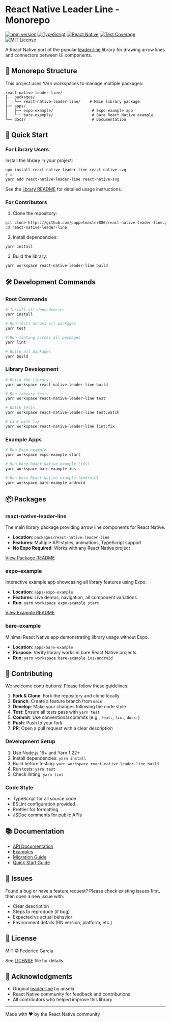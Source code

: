 # React Native Leader Line - Monorepo

[![npm version](https://badge.fury.io/js/react-native-leader-line.svg)](https://badge.fury.io/js/react-native-leader-line)
[![TypeScript](https://img.shields.io/badge/%3C%2F%3E-TypeScript-%230074c1.svg)](http://www.typescriptlang.org/)
[![React Native](https://img.shields.io/badge/React%20Native-0.64+-blue.svg)](https://reactnative.dev/)
[![Test Coverage](https://img.shields.io/badge/Coverage-80%25+-green.svg)](https://github.com/puppetmaster886/react-native-leader-line)
[![MIT License](https://img.shields.io/badge/License-MIT-yellow.svg)](https://opensource.org/licenses/MIT)

A React Native port of the popular [leader-line](https://github.com/anseki/leader-line) library for drawing arrow lines and connectors between UI components.

## 📁 Monorepo Structure

This project uses Yarn workspaces to manage multiple packages:

```
react-native-leader-line/
├── packages/
│   └── react-native-leader-line/    # Main library package
├── apps/
│   ├── expo-example/                 # Expo example app
│   └── bare-example/                 # Bare React Native example
└── docs/                             # Documentation
```

## 🚀 Quick Start

### For Library Users

Install the library in your project:

```bash
npm install react-native-leader-line react-native-svg
# or
yarn add react-native-leader-line react-native-svg
```

See the [library README](./packages/react-native-leader-line/README.md) for detailed usage instructions.

### For Contributors

1. Clone the repository:
```bash
git clone https://github.com/puppetmaster886/react-native-leader-line.git
cd react-native-leader-line
```

2. Install dependencies:
```bash
yarn install
```

3. Build the library:
```bash
yarn workspace react-native-leader-line build
```

## 🛠️ Development Commands

### Root Commands

```bash
# Install all dependencies
yarn install

# Run tests across all packages
yarn test

# Run linting across all packages
yarn lint

# Build all packages
yarn build
```

### Library Development

```bash
# Build the library
yarn workspace react-native-leader-line build

# Run library tests
yarn workspace react-native-leader-line test

# Watch tests
yarn workspace react-native-leader-line test:watch

# Lint with fix
yarn workspace react-native-leader-line lint:fix
```

### Example Apps

```bash
# Run Expo example
yarn workspace expo-example start

# Run bare React Native example (iOS)
yarn workspace bare-example ios

# Run bare React Native example (Android)
yarn workspace bare-example android
```

## 📦 Packages

### react-native-leader-line

The main library package providing arrow line components for React Native.

- **Location**: `packages/react-native-leader-line`
- **Features**: Multiple API styles, animations, TypeScript support
- **No Expo Required**: Works with any React Native project

[View Package README](./packages/react-native-leader-line/README.md)

### expo-example

Interactive example app showcasing all library features using Expo.

- **Location**: `apps/expo-example`
- **Features**: Live demos, navigation, all component variations
- **Run**: `yarn workspace expo-example start`

[View Example README](./apps/expo-example/README.md)

### bare-example

Minimal React Native app demonstrating library usage without Expo.

- **Location**: `apps/bare-example`
- **Purpose**: Verify library works in bare React Native projects
- **Run**: `yarn workspace bare-example ios/android`

## 🤝 Contributing

We welcome contributions! Please follow these guidelines:

1. **Fork & Clone**: Fork the repository and clone locally
2. **Branch**: Create a feature branch from `main`
3. **Develop**: Make your changes following the code style
4. **Test**: Ensure all tests pass with `yarn test`
5. **Commit**: Use conventional commits (e.g., `feat:`, `fix:`, `docs:`)
6. **Push**: Push to your fork
7. **PR**: Open a pull request with a clear description

### Development Setup

1. Use Node.js 16+ and Yarn 1.22+
2. Install dependencies: `yarn install`
3. Build before testing: `yarn workspace react-native-leader-line build`
4. Run tests: `yarn test`
5. Check linting: `yarn lint`

### Code Style

- TypeScript for all source code
- ESLint configuration provided
- Prettier for formatting
- JSDoc comments for public APIs

## 📚 Documentation

- [API Documentation](./packages/react-native-leader-line/README.md)
- [Examples](./apps/expo-example/README.md)
- [Migration Guide](./packages/react-native-leader-line/MIGRATION_GUIDE.md)
- [Quick Start Guide](./packages/react-native-leader-line/QUICK_START.md)

## 🐛 Issues

Found a bug or have a feature request? Please check existing issues first, then open a new issue with:

- Clear description
- Steps to reproduce (if bug)
- Expected vs actual behavior
- Environment details (RN version, platform, etc.)

## 📄 License

MIT © Federico Garcia

See [LICENSE](./LICENSE) file for details.

## 🙏 Acknowledgments

- Original [leader-line](https://github.com/anseki/leader-line) by anseki
- React Native community for feedback and contributions
- All contributors who helped improve this library

---

Made with ❤️ by the React Native community